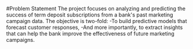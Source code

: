 #Problem Statement 
The project focuses on analyzing and predicting the success of term deposit subscriptions from a bank's past marketing campaign data. The objective is two-fold:
-To build predictive models that forecast customer responses,
-And more importantly, to extract insights that can help the bank improve the effectiveness of future marketing campaigns.

